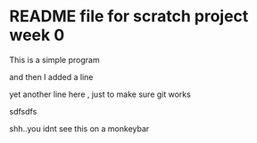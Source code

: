 # README file for scratch project week 0

This is a simple program

and then I added a line

yet another line here , just to make sure git works

sdfsdfs

shh..you idnt see this on a monkeybar